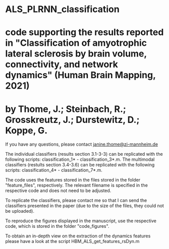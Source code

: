 # ALS_PLRNN_classification
# code supporting the results reported in "Classification of amyotrophic lateral sclerosis by brain volume, connectivity, and network dynamics" (Human Brain Mapping, 2021)
# by Thome, J.; Steinbach, R.; Grosskreutz, J.; Durstewitz, D.; Koppe, G.

If you have any questions, please contact janine.thome@zi-mannheim.de

The individual classifiers (results section 3.1-3-3) can be replicated with the following scripts: classification_1* - classification_3*.m.
The multimodal classifiers (restults section 3.4-3.6) can be replicated with the following scripts: classification_4* - classification_7*.m.

The code uses the features stored in the files stored in the folder "feature_files", respectively. The relevant filename is specified in the respective code and does not need to be adjusted. 

To replicate the classifiers, please contact me so that I can send the classifiers presented in the paper (due to the size of the files, they could not be uploaded).

To reproduce the figures displayed in the manuscript, use the respective code, which is stored in the folder "code_figures".

To obtain an in-depth view on the extraction of the dynamics features please have a look at the script HBM_ALS_get_features_rsDyn.m

